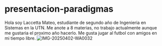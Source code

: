 # presentacion-paradigmas

Hola soy Laccetta Mateo, estudiante de segundo año de Ingenieria en Sistemas en la UTN. Me anote a 8 materias, no trabajo actualmente aunque me gustaria el proximo año hacerlo. Me gusta jugar al futbol con amigos en mi tiempo libre. 
![IMG-20250402-WA0032](https://github.com/user-attachments/assets/456009cc-7fd0-44c6-8d03-b00ffb500060)
